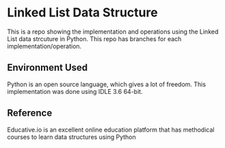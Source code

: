 # Linked List Data Structure 

This is a repo showing the implementation and operations using the Linked List data strcuture in Python. This repo has branches for each implementation/operation.

## Environment Used

Python is an open source language, which gives a lot of freedom. This implementation was done using IDLE 3.6 64-bit.

## Reference

Educative.io is an excellent online education platform that has methodical courses to learn data structures using Python 

